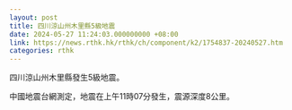 ```yaml
---
layout: post
title: 四川涼山州木里縣5級地震
date: 2024-05-27 11:24:03.000000000 +08:00
link: https://news.rthk.hk/rthk/ch/component/k2/1754837-20240527.htm
categories: rthk
---
```


四川涼山州木里縣發生5級地震。

中國地震台網測定，地震在上午11時07分發生，震源深度8公里。

